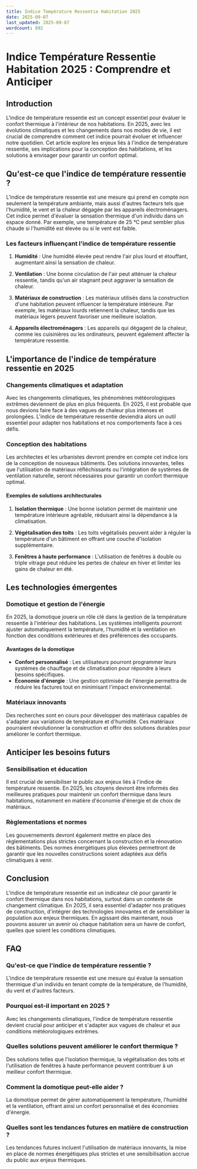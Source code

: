 ```yaml
---
title: Indice Température Ressentie Habitation 2025
date: 2025-09-07
last_updated: 2025-09-07
wordcount: 892
---
```


# Indice Température Ressentie Habitation 2025 : Comprendre et Anticiper

## Introduction

L'indice de température ressentie est un concept essentiel pour évaluer le confort thermique à l'intérieur de nos habitations. En 2025, avec les évolutions climatiques et les changements dans nos modes de vie, il est crucial de comprendre comment cet indice pourrait évoluer et influencer notre quotidien. Cet article explore les enjeux liés à l'indice de température ressentie, ses implications pour la conception des habitations, et les solutions à envisager pour garantir un confort optimal.

## Qu'est-ce que l'indice de température ressentie ?

L'indice de température ressentie est une mesure qui prend en compte non seulement la température ambiante, mais aussi d'autres facteurs tels que l'humidité, le vent et la chaleur dégagée par les appareils électroménagers. Cet indice permet d'évaluer la sensation thermique d'un individu dans un espace donné. Par exemple, une température de 25 °C peut sembler plus chaude si l'humidité est élevée ou si le vent est faible.

### Les facteurs influençant l'indice de température ressentie

1. **Humidité** : Une humidité élevée peut rendre l'air plus lourd et étouffant, augmentant ainsi la sensation de chaleur.
   
2. **Ventilation** : Une bonne circulation de l'air peut atténuer la chaleur ressentie, tandis qu'un air stagnant peut aggraver la sensation de chaleur.

3. **Matériaux de construction** : Les matériaux utilisés dans la construction d'une habitation peuvent influencer la température intérieure. Par exemple, les matériaux lourds retiennent la chaleur, tandis que les matériaux légers peuvent favoriser une meilleure isolation.

4. **Appareils électroménagers** : Les appareils qui dégagent de la chaleur, comme les cuisinières ou les ordinateurs, peuvent également affecter la température ressentie.

## L'importance de l'indice de température ressentie en 2025

### Changements climatiques et adaptation

Avec les changements climatiques, les phénomènes météorologiques extrêmes deviennent de plus en plus fréquents. En 2025, il est probable que nous devions faire face à des vagues de chaleur plus intenses et prolongées. L'indice de température ressentie deviendra alors un outil essentiel pour adapter nos habitations et nos comportements face à ces défis.

### Conception des habitations

Les architectes et les urbanistes devront prendre en compte cet indice lors de la conception de nouveaux bâtiments. Des solutions innovantes, telles que l'utilisation de matériaux réfléchissants ou l'intégration de systèmes de ventilation naturelle, seront nécessaires pour garantir un confort thermique optimal.

#### Exemples de solutions architecturales

1. **Isolation thermique** : Une bonne isolation permet de maintenir une température intérieure agréable, réduisant ainsi la dépendance à la climatisation.

2. **Végétalisation des toits** : Les toits végétalisés peuvent aider à réguler la température d'un bâtiment en offrant une couche d'isolation supplémentaire.

3. **Fenêtres à haute performance** : L'utilisation de fenêtres à double ou triple vitrage peut réduire les pertes de chaleur en hiver et limiter les gains de chaleur en été.

## Les technologies émergentes

### Domotique et gestion de l'énergie

En 2025, la domotique jouera un rôle clé dans la gestion de la température ressentie à l'intérieur des habitations. Les systèmes intelligents pourront ajuster automatiquement la température, l'humidité et la ventilation en fonction des conditions extérieures et des préférences des occupants.

#### Avantages de la domotique

- **Confort personnalisé** : Les utilisateurs pourront programmer leurs systèmes de chauffage et de climatisation pour répondre à leurs besoins spécifiques.
- **Économie d'énergie** : Une gestion optimisée de l'énergie permettra de réduire les factures tout en minimisant l'impact environnemental.

### Matériaux innovants

Des recherches sont en cours pour développer des matériaux capables de s'adapter aux variations de température et d'humidité. Ces matériaux pourraient révolutionner la construction et offrir des solutions durables pour améliorer le confort thermique.

## Anticiper les besoins futurs

### Sensibilisation et éducation

Il est crucial de sensibiliser le public aux enjeux liés à l'indice de température ressentie. En 2025, les citoyens devront être informés des meilleures pratiques pour maintenir un confort thermique dans leurs habitations, notamment en matière d'économie d'énergie et de choix de matériaux.

### Règlementations et normes

Les gouvernements devront également mettre en place des règlementations plus strictes concernant la construction et la rénovation des bâtiments. Des normes énergétiques plus élevées permettront de garantir que les nouvelles constructions soient adaptées aux défis climatiques à venir.

## Conclusion

L'indice de température ressentie est un indicateur clé pour garantir le confort thermique dans nos habitations, surtout dans un contexte de changement climatique. En 2025, il sera essentiel d'adapter nos pratiques de construction, d'intégrer des technologies innovantes et de sensibiliser la population aux enjeux thermiques. En agissant dès maintenant, nous pouvons assurer un avenir où chaque habitation sera un havre de confort, quelles que soient les conditions climatiques.

## FAQ

### Qu'est-ce que l'indice de température ressentie ?

L'indice de température ressentie est une mesure qui évalue la sensation thermique d'un individu en tenant compte de la température, de l'humidité, du vent et d'autres facteurs.

### Pourquoi est-il important en 2025 ?

Avec les changements climatiques, l'indice de température ressentie devient crucial pour anticiper et s'adapter aux vagues de chaleur et aux conditions météorologiques extrêmes.

### Quelles solutions peuvent améliorer le confort thermique ?

Des solutions telles que l'isolation thermique, la végétalisation des toits et l'utilisation de fenêtres à haute performance peuvent contribuer à un meilleur confort thermique.

### Comment la domotique peut-elle aider ?

La domotique permet de gérer automatiquement la température, l'humidité et la ventilation, offrant ainsi un confort personnalisé et des économies d'énergie.

### Quelles sont les tendances futures en matière de construction ?

Les tendances futures incluent l'utilisation de matériaux innovants, la mise en place de normes énergétiques plus strictes et une sensibilisation accrue du public aux enjeux thermiques.